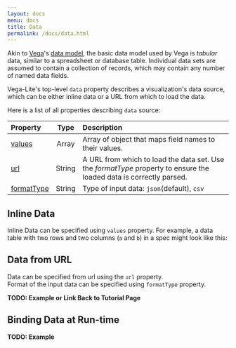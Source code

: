 ```yaml
---
layout: docs
menu: docs
title: Data
permalink: /docs/data.html
---
```


Akin to [Vega](/vega/vega)'s [data model](vega/vega/wiki/Data), the basic data model used by Vega is _tabular_ data, similar to a spreadsheet or database table. Individual data sets are assumed to contain a collection of records, which may contain any number of named data fields.

Vega-Lite's top-level `data` property describes a visualization's data source, which can be either inline data or a URL from which to load the data.

Here is a list of all properties describing `data` source:

| Property      | Type          | Description    |
| :------------ |:-------------:| :------------- |
| [values](#inline-data) | Array         | Array of object that maps field names to their values. |
| [url](#data-from-url) | String         | A URL from which to load the data set. Use the _formatType_ property to ensure the loaded data is correctly parsed. |
| [formatType](#data-from-url) | String  | Type of input data: `json`(default), `csv` |

## Inline Data

Inline Data can be specified using `values` property.
For example, a data table with two rows and two columns (`a` and `b`) in a spec might look like this:

<div id="ex-bar" class="side"></div>
<script>example("bar", '', {class: 'side'})</script>


## Data from URL

Data can be specified from url using the `url` property.  
Format of the input data can be specified using `formatType` property.  

__TODO: Example or Link Back to Tutorial Page__


## Binding Data at Run-time

__TODO: Example__
